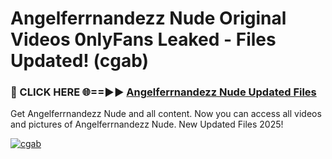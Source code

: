 # Angelferrnandezz Nude Original Videos 0nlyFans Leaked - Files Updated! (cgab)

<h3>🔴 CLICK HERE 🌐==►► <a href="https://tinyurl.com/yc6ubb5a" rel="nofollow">Angelferrnandezz Nude Updated Files</a></h3>

Get Angelferrnandezz Nude and all content. Now you can access all videos and pictures of Angelferrnandezz Nude. New Updated Files 2025!

[![cgab](https://i.imgur.com/7eu0CRL.gif)](https://tinyurl.com/yc6ubb5a)
